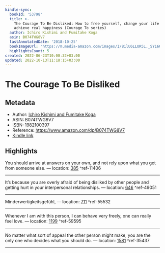 ```yaml
---
kindle-sync:
  bookId: '53798'
  title: >-
    The Courage To Be Disliked: How to free yourself, change your life and
    achieve real happiness (Courage To series)
  author: Ichiro Kishimi and Fumitake Koga
  asin: B074TWG8V7
  lastAnnotatedDate: '2018-10-25'
  bookImageUrl: 'https://m.media-amazon.com/images/I/81lU6LLUR5L._SY160.jpg'
  highlightsCount: 5
created: 2022-06-23T10:00:32+03:00
updated: 2022-10-13T11:18:15+03:00
---
```

# The Courage To Be Disliked
## Metadata
* Author: [Ichiro Kishimi and Fumitake Koga](https://www.amazon.com/Fumitake-Koga/e/B07FM42SQF/ref=dp_byline_cont_ebooks_2)
* ASIN: B074TWG8V7
* ISBN: 1982100397
* Reference: https://www.amazon.com/dp/B074TWG8V7
* [Kindle link](kindle://book?action=open&asin=B074TWG8V7)

## Highlights
You should arrive at answers on your own, and not rely upon what you get from someone else. — location: [385](kindle://book?action=open&asin=B074TWG8V7&location=385) ^ref-11406

---
It’s because you are overly afraid of being disliked by other people and getting hurt in your interpersonal relationships. — location: [646](kindle://book?action=open&asin=B074TWG8V7&location=646) ^ref-49051

---
Minderwertigkeitsgefühl, — location: [711](kindle://book?action=open&asin=B074TWG8V7&location=711) ^ref-55532

---
Whenever I am with this person, I can behave very freely, one can really feel love. — location: [1199](kindle://book?action=open&asin=B074TWG8V7&location=1199) ^ref-59595

---
No matter what sort of appeal the other person might make, you are the only one who decides what you should do. — location: [1581](kindle://book?action=open&asin=B074TWG8V7&location=1581) ^ref-35437

---
